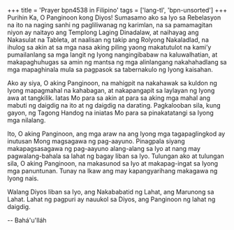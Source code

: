 +++
title = 'Prayer bpn4538 in Filipino'
tags = ['lang-tl', 'bpn-unsorted']
+++
Purihin Ka, O Panginoon kong Diyos! Sumasamo ako sa Iyo sa Rebelasyon na ito na naging sanhi ng pagliliwanag ng karimlan, na sa pamamagitan niyon ay naitayo ang Templong Laging Dinadalaw, at naihayag ang Nakasulat na Tableta, at naalisan ng takip ang Rolyong Nakaladlad, na ihulog sa akin at sa mga nasa aking piling yaong makatutulot na kami’y pumailanlang sa mga langit ng Iyong nangingibabaw na kaluwalhatian, at makapaghuhugas sa amin ng mantsa ng mga alinlangang nakahahadlang sa mga mapaghinala mula sa pagpasok sa tabernakulo ng Iyong kaisahan.

Ako ay siya, O aking Panginoon, na mahigpit na nakahawak sa kuldon ng Iyong mapagmahal na kahabagan, at nakapangapit sa laylayan ng Iyong awa at tangkilik. Iatas Mo para sa akin at para sa aking mga mahal ang mabuti ng daigdig na ito at ng daigdig na darating. Pagkalooban sila, kung gayon, ng Tagong Handog na iniatas Mo para sa pinakatatangi sa Iyong mga nilalang.

Ito, O aking Panginoon, ang mga araw na ang Iyong mga tagapaglingkod ay inutusan Mong magsagawa ng pag-aayuno. Pinagpala siyang makapagsasagawa ng pag-aayuno alang-alang sa Iyo at nang may pagwalang-bahala sa lahat ng bagay liban sa Iyo. Tulungan ako at tulungan sila, O aking Panginoon, na makasunod sa Iyo at makapag-ingat sa Iyong mga panuntunan. Tunay na Ikaw ang may kapangyarihang makagawa ng Iyong nais.

Walang Diyos liban sa Iyo, ang Nakababatid ng Lahat, ang Marunong sa Lahat. Lahat ng pagpuri ay nauukol sa Diyos, ang Panginoon ng lahat ng daigdig.

-- Bahá'u'lláh
